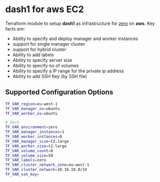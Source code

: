 # dash1 for aws EC2

Terraform module to setup **dash1** as infrastructure for [zero](https://gitlab.com/peter.saarland/zero) on **aws**. Key facts are:

- Ability to specify and deploy manager and worker instances
- support for single manager cluster
- support for hybrid cluster
- Ability to add labels
- Ability to specify server size
- Ability to specify no of volumes
- Ability to specify a IP range for the private ip address
- Ability to add SSH Key (by SSH file)

## Supported Configuration Options

```bash
TF_VAR_region=eu-west-1
TF_VAR_manager_os=ubuntu
TF_VAR_worker_os=ubuntu

# Zero
TF_VAR_environment=zero
TF_VAR_manager_instances=1
TF_VAR_worker_instances=0
TF_VAR_manager_size=t2.large
TF_VAR_worker_size=t2.large
TF_VAR_volume_count=0
TF_VAR_volume_size=50
TF_VAR_labels=zero
TF_VAR_cluster_network_zone=eu-west-1
TF_VAR_cluster_network=10.16.10.0/24
TF_VAR_ssh_key=
```